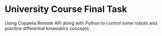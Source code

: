 # University Course Final Task

Using Coppelia Remote API along with Python to control some robots and practice differential kinematics concepts.